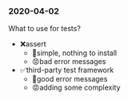 ### 2020-04-02


What to use for tests?

* ❌assert
    * 🙂simple, nothing to install
    * 😡bad error messages
* ✅third-party test framework
    * 🙂good error messages
    * 😡adding some complexity